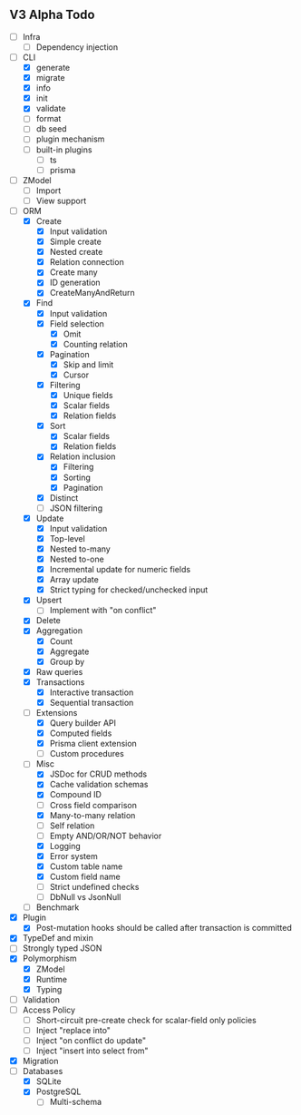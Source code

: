 ## V3 Alpha Todo

- [ ] Infra
    - [ ] Dependency injection
- [ ] CLI
    - [x] generate
    - [x] migrate
    - [x] info
    - [x] init
    - [x] validate
    - [ ] format
    - [ ] db seed
    - [ ] plugin mechanism
    - [ ] built-in plugins
        - [ ] ts
        - [ ] prisma
- [ ] ZModel
    - [ ] Import
    - [ ] View support
- [ ] ORM
    - [x] Create
        - [x] Input validation
        - [x] Simple create
        - [x] Nested create
        - [x] Relation connection
        - [x] Create many
        - [x] ID generation
        - [x] CreateManyAndReturn
    - [x] Find
        - [x] Input validation
        - [x] Field selection
            - [x] Omit
            - [x] Counting relation
        - [x] Pagination
            - [x] Skip and limit
            - [x] Cursor
        - [x] Filtering
            - [x] Unique fields
            - [x] Scalar fields
            - [x] Relation fields
        - [x] Sort
            - [x] Scalar fields
            - [x] Relation fields
        - [x] Relation inclusion
            - [x] Filtering
            - [x] Sorting
            - [x] Pagination
        - [x] Distinct
        - [ ] JSON filtering
    - [x] Update
        - [x] Input validation
        - [x] Top-level
        - [x] Nested to-many
        - [x] Nested to-one
        - [x] Incremental update for numeric fields
        - [x] Array update
        - [x] Strict typing for checked/unchecked input
    - [x] Upsert
        - [ ] Implement with "on conflict"
    - [x] Delete
    - [x] Aggregation
        - [x] Count
        - [x] Aggregate
        - [x] Group by
    - [x] Raw queries
    - [x] Transactions
        - [x] Interactive transaction
        - [x] Sequential transaction
    - [ ] Extensions
        - [x] Query builder API
        - [x] Computed fields
        - [x] Prisma client extension
        - [ ] Custom procedures
    - [ ] Misc
        - [x] JSDoc for CRUD methods
        - [x] Cache validation schemas
        - [x] Compound ID
        - [ ] Cross field comparison
        - [x] Many-to-many relation
        - [ ] Self relation
        - [ ] Empty AND/OR/NOT behavior
        - [x] Logging
        - [x] Error system
        - [x] Custom table name
        - [x] Custom field name
        - [ ] Strict undefined checks
        - [ ] DbNull vs JsonNull
    - [ ] Benchmark
- [x] Plugin
    - [x] Post-mutation hooks should be called after transaction is committed
- [x] TypeDef and mixin
- [ ] Strongly typed JSON
- [x] Polymorphism
    - [x] ZModel
    - [x] Runtime
    - [x] Typing
- [ ] Validation
- [ ] Access Policy
    - [ ] Short-circuit pre-create check for scalar-field only policies
    - [ ] Inject "replace into"
    - [ ] Inject "on conflict do update"
    - [ ] Inject "insert into select from"
- [x] Migration
- [ ] Databases
    - [x] SQLite
    - [x] PostgreSQL
        - [ ] Multi-schema
